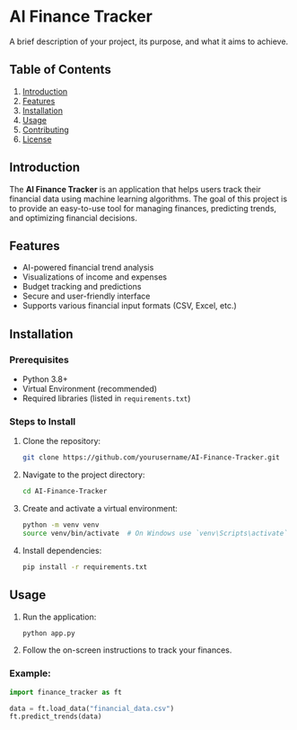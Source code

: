 # AI Finance Tracker

A brief description of your project, its purpose, and what it aims to achieve.

## Table of Contents

1. [Introduction](#introduction)
2. [Features](#features)
3. [Installation](#installation)
4. [Usage](#usage)
5. [Contributing](#contributing)
6. [License](#license)

## Introduction

The **AI Finance Tracker** is an application that helps users track their financial data using machine learning algorithms. The goal of this project is to provide an easy-to-use tool for managing finances, predicting trends, and optimizing financial decisions.

## Features

- AI-powered financial trend analysis
- Visualizations of income and expenses
- Budget tracking and predictions
- Secure and user-friendly interface
- Supports various financial input formats (CSV, Excel, etc.)

## Installation

### Prerequisites

- Python 3.8+
- Virtual Environment (recommended)
- Required libraries (listed in `requirements.txt`)

### Steps to Install

1. Clone the repository:
    ```sh
    git clone https://github.com/yourusername/AI-Finance-Tracker.git
    ```

2. Navigate to the project directory:
    ```sh
    cd AI-Finance-Tracker
    ```

3. Create and activate a virtual environment:
    ```sh
    python -m venv venv
    source venv/bin/activate  # On Windows use `venv\Scripts\activate`
    ```

4. Install dependencies:
    ```sh
    pip install -r requirements.txt
    ```

## Usage

1. Run the application:
    ```sh
    python app.py
    ```

2. Follow the on-screen instructions to track your finances.

### Example:

```python
import finance_tracker as ft

data = ft.load_data("financial_data.csv")
ft.predict_trends(data)
